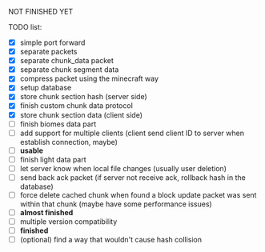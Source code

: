 NOT FINISHED YET

TODO list:

- [x] simple port forward
- [x] separate packets
- [x] separate chunk_data packet
- [x] separate chunk segment data
- [x] compress packet using the minecraft way
- [x] setup database
- [x] store chunk section hash (server side)
- [x] finish custom chunk data protocol
- [x] store chunk section data (client side)
- [ ] finish biomes data part
- [ ] add support for multiple clients (client send client ID to server when establish connection, maybe)
- [ ] **usable**
- [ ] finish light data part
- [ ] let server know when local file changes (usually user deletion)
- [ ] send back ack packet (if server not receive ack, rollback hash in the database)
- [ ] force delete cached chunk when found a block update packet was sent within that chunk (maybe have some performance issues)
- [ ] **almost finished**
- [ ] multiple version compatibility
- [ ] **finished**
- [ ] (optional) find a way that wouldn't cause hash collision